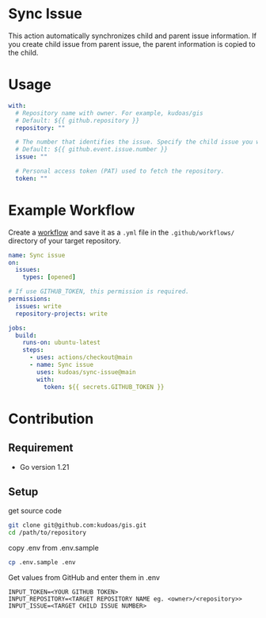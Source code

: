 # Sync Issue

This action automatically synchronizes child and parent issue information.
If you create child issue from parent issue, the parent information is copied to the child.

# Usage

<!-- start usage -->

```yaml
with:
  # Repository name with owner. For example, kudoas/gis
  # Default: ${{ github.repository }}
  repository: ""

  # The number that identifies the issue. Specify the child issue you wish to synchronize with the parent issue
  # Default: ${{ github.event.issue.number }}
  issue: ""

  # Personal access token (PAT) used to fetch the repository.
  token: ""
```

<!-- end usage -->

# Example Workflow

Create a [workflow](https://docs.github.com/en/actions/using-workflows) and save it as a `.yml` file in the `.github/workflows/` directory of your target repository.

```yml
name: Sync issue
on:
  issues:
    types: [opened]

# If use GITHUB_TOKEN, this permission is required.
permissions:
  issues: write
  repository-projects: write

jobs:
  build:
    runs-on: ubuntu-latest
    steps:
      - uses: actions/checkout@main
      - name: Sync issue
        uses: kudoas/sync-issue@main
        with:
          token: ${{ secrets.GITHUB_TOKEN }}
```

# Contribution

## Requirement

- Go version 1.21

## Setup

get source code

```sh
git clone git@github.com:kudoas/gis.git
cd /path/to/repository
```

copy .env from .env.sample

```sh
cp .env.sample .env
```

Get values from GitHub and enter them in .env

```.env
INPUT_TOKEN=<YOUR GITHUB TOKEN>
INPUT_REPOSITORY=<TARGET REPOSITORY NAME eg. <owner>/<repository>>
INPUT_ISSUE=<TARGET CHILD ISSUE NUMBER>
```
